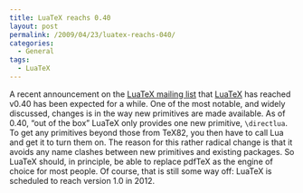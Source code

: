 ```yaml
---
title: LuaTeX reachs 0.40
layout: post
permalink: /2009/04/23/luatex-reachs-040/
categories:
  - General
tags:
  - LuaTeX
---
```

A recent announcement on the [LuaTeX mailing list](https://tug.org/pipermail/luatex/) that [LuaTeX](http://www.luatex.org) has reached v0.40 has been expected for a while. One of the most notable, and widely discussed, changes is in the way new primitives are made available. As of 0.40, “out of the box” LuaTeX only provides one new primitive, `\directlua`. To get any primitives beyond those from TeX82, you then have to call Lua and get it to turn them on. The reason for this rather radical change is that it avoids any name clashes between new primitives and existing packages. So LuaTeX should, in principle, be able to replace pdfTeX as the engine of choice for most people. Of course, that is still some way off: LuaTeX is scheduled to reach version 1.0 in 2012.
